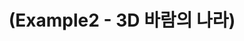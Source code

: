 ---
layout: default
title: "(Example2 - 3D 바람의 나라)"
parent: "(Unreal C++ 🚀)"
has_children: true
nav_order: 3
---